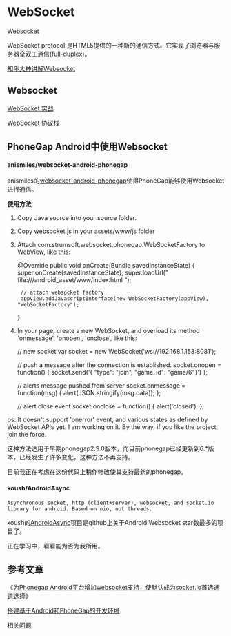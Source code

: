 # WebSocket

[Websocket](http://baike.baidu.com/link?url=Z6A2FGqDLWzj5fPTtVadpZ4kcVhK6uxw_7vcqN7eRhAC9tpiLmRposL7nhj4XYrxlJTVuk5C--6ydKgtZ-zyH_)

WebSocket protocol 是HTML5提供的一种新的通信方式。它实现了浏览器与服务器全双工通信(full-duplex)。

[知乎大神讲解Websocket](http://www.zhihu.com/question/20215561)

## Websocket

[WebSocket 实战](http://www.ibm.com/developerworks/cn/java/j-lo-WebSocket/)

[WebSocket 协议栈](http://tools.ietf.org/html/rfc6455?cm_mc_uid=78694715613414449023553&cm_mc_sid_50200000=1453666467)


## PhoneGap Android中使用Websocket

#### anismiles/websocket-android-phonegap

anismiles的[websocket-android-phonegap](https://github.com/anismiles/websocket-android-phonegap)使得PhoneGap能够使用Websocket进行通信。

 **使用方法**

1. Copy Java source into your source folder.
2. Copy websocket.js in your assets/www/js folder
3. Attach com.strumsoft.websocket.phonegap.WebSocketFactory to WebView, like this:

	@Override
	public void onCreate(Bundle savedInstanceState) {
		super.onCreate(savedInstanceState);
		super.loadUrl(" file:///android_asset/www/index.html ");

		// attach websocket factory
		appView.addJavascriptInterface(new WebSocketFactory(appView), "WebSocketFactory");
	}

4. In your page, create a new WebSocket, and overload its method 'onmessage', 'onopen', 'onclose', like this:

	// new socket
	var socket = new WebSocket('ws://192.168.1.153:8081');
	 
	// push a message after the connection is established.
	socket.onopen = function() {
	 socket.send('{ "type": "join", "game_id": "game/6"}')
	};

	// alerts message pushed from server
	socket.onmessage = function(msg) {
	 alert(JSON.stringify(msg.data));
	};

	// alert close event
	socket.onclose = function() {
	 alert('closed');
	};


ps: It doesn't support 'onerror' event, and various states as defined by WebSocket APIs yet. I am working on it. By the way, if you like the project, join the force. 

这种方法适用于早期phonegap2.9.0版本，而目前phonegap已经更新到6.*版本，已经发生了许多变化，这种方法不再支持。

目前我正在考虑在这份代码上稍作修改使其支持最新的phonegap。

#### koush/AndroidAsync

```
Asynchronous socket, http (client+server), websocket, and socket.io library for android. Based on nio, not threads.
```

koush的[AndroidAsync](https://github.com/koush/AndroidAsync)项目是github上关于Android Websocket star数最多的项目了。

正在学习中，看看能为否为我所用。

## 参考文章

《[为Phonegap Android平台增加websocket支持，使默认成为socket.io首选通道选择](http://www.thinksaas.cn/group/topic/201163/)》

[搭建基于Android和PhoneGap的开发环境](http://www.cnblogs.com/meteoric_cry/archive/2011/05/21/2052521.html)

[相关问题](http://zhidao.baidu.com/link?url=sO-bOraEfGMdelk9soW_4qnuvF42m45E6HDyAopHFIzu_Hh80augY2zdPweW3tFsuR6p8fi1yv-cQdXbERDPkI-T6zAxR8zJJKDNvcgiVc7)